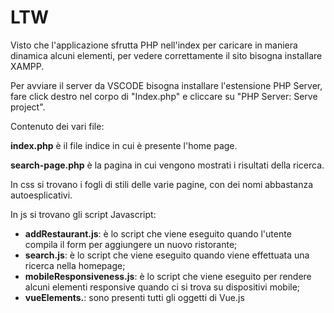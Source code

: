 # LTW

Visto che l'applicazione sfrutta PHP nell'index per caricare in maniera dinamica alcuni elementi, per vedere correttamente il sito bisogna installare XAMPP.

Per avviare il server da VSCODE bisogna installare l'estensione PHP Server, fare click destro nel corpo di "Index.php" e cliccare su "PHP Server: Serve project".

Contenuto dei vari file:

**index.php** è il file indice in cui è presente l'home page.

**search-page.php** è la pagina in cui vengono mostrati i risultati della ricerca.

In css si trovano i fogli di stili delle varie pagine, con dei nomi abbastanza autoesplicativi.

In js si trovano gli script Javascript:

-   **addRestaurant.js**: è lo script che viene eseguito quando l'utente compila il form per aggiungere un nuovo ristorante;
-   **search.js**: è lo script che viene eseguito quando viene effettuata una ricerca nella homepage;
-   **mobileResponsiveness.js**: è lo script che viene eseguito per rendere alcuni elementi responsive quando ci si trova su dispositivi mobile;
-   **vueElements.**: sono presenti tutti gli oggetti di Vue.js
